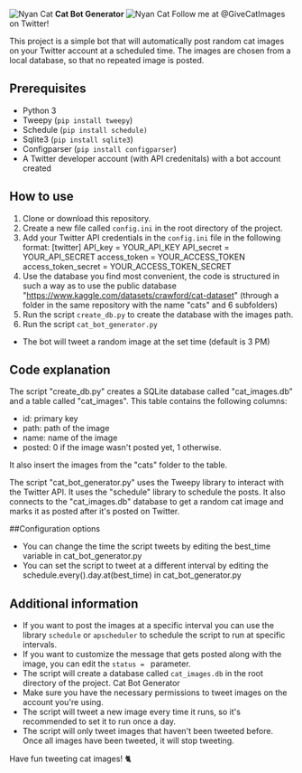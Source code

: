 ![Nyan Cat](https://gist.githubusercontent.com/brudnak/aba00c9a1c92d226f68e8ad8ba1e0a40/raw/e1e4a92f6072d15014f19aa8903d24a1ac0c41a4/nyan-cat.gif) **Cat Bot Generator** ![Nyan Cat](https://gist.githubusercontent.com/brudnak/aba00c9a1c92d226f68e8ad8ba1e0a40/raw/e1e4a92f6072d15014f19aa8903d24a1ac0c41a4/nyan-cat.gif)
Follow me at @GiveCatImages on Twitter!

This project is a simple bot that will automatically post random cat images on your Twitter account at a scheduled time. The images are chosen from a local database, so that no repeated image is posted.

## Prerequisites
- Python 3
- Tweepy (`pip install tweepy`)
- Schedule (`pip install schedule)`
- Sqlite3 (`pip install sqlite3`)
- Configparser (`pip install configparser`)
- A Twitter developer account (with API credenitals) with a bot account created

## How to use
1. Clone or download this repository.
2. Create a new file called `config.ini` in the root directory of the project.
3. Add your Twitter API credentials in the `config.ini` file in the following format:
[twitter]
API_key = YOUR_API_KEY
API_secret = YOUR_API_SECRET
access_token = YOUR_ACCESS_TOKEN
access_token_secret = YOUR_ACCESS_TOKEN_SECRET
4. Use the database you find most convenient, the code is structured in such a way as to use the public database "https://www.kaggle.com/datasets/crawford/cat-dataset" (through a folder in the same repository with the name "cats" and 6 subfolders)
5. Run the script `create_db.py` to create the database with the images path.
6. Run the script `cat_bot_generator.py`
- The bot will tweet a random image at the set time (default is 3 PM)

## Code explanation
The script "create_db.py" creates a SQLite database called "cat_images.db" and a table called "cat_images". This table contains the following columns:
- id: primary key
- path: path of the image
- name: name of the image
- posted: 0 if the image wasn't posted yet, 1 otherwise.

It also insert the images from the "cats" folder to the table.

The script "cat_bot_generator.py" uses the Tweepy library to interact with the Twitter API. It uses the "schedule" library to schedule the posts. It also connects to the "cat_images.db" database to get a random cat image and marks it as posted after it's posted on Twitter.

##Configuration options
- You can change the time the script tweets by editing the best_time variable in cat_bot_generator.py
- You can set the script to tweet at a different interval by editing the schedule.every().day.at(best_time) in cat_bot_generator.py

## Additional information
- If you want to post the images at a specific interval you can use the library `schedule` or `apscheduler` to schedule 
the script to run at specific intervals.
- If you want to customize the message that gets posted along with the image, you can edit the `status = ` parameter.
- The script will create a database called `cat_images.db` in the root directory of the project.
Cat Bot Generator
- Make sure you have the necessary permissions to tweet images on the account you're using.
- The script will tweet a new image every time it runs, so it's recommended to set it to run once a day.
- The script will only tweet images that haven't been tweeted before. Once all images have been tweeted, it will stop tweeting.

Have fun tweeting cat images! 🐈



